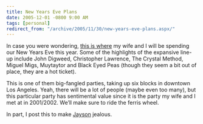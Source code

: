 ```yaml
---
title: New Years Eve Plans
date: 2005-12-01 -0800 9:00 AM
tags: [personal]
redirect_from: "/archive/2005/11/30/new-years-eve-plans.aspx/"
---
```


In case you were wondering, [this is where](http://giantvillage.com/) my
wife and I will be spending our New Years Eve this year. Some of the
highlights of the expansive line-up include John Digweed, Christopher
Lawrence, The Crystal Method, Miguel Migs, Muytaytor and Black Eyed Peas
(though they seem a bit out of place, they are a hot ticket).

This is one of them big-fangled parties, taking up six blocks in
downtown Los Angeles. Yeah, there will be a lot of people (maybe even
too many), but this particular party has sentimental value since it is
the party my wife and I met at in 2001/2002. We’ll make sure to ride the
ferris wheel.

In part, I post this to make
[Jayson](http://jaysonknight.com/blog/default.aspx) jealous.

